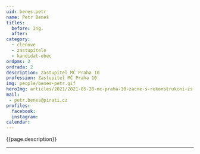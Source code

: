 ```yaml
---
uid: benes.petr
name: Petr Beneš
titles:
  before: Ing.
  after:
category:
  - clenove
  - zastupitele
  - kandidat-obec
ordpms: 2
ordrada: 2
description: Zastupitel MČ Praha 10
profession: Zastupitel MČ Praha 10
img: people/benes-petr.gif
heroImg: articles/2021/2021-05-28-mc-praha-10-zacne-s-rekonstrukcni-zs-v-olsinach.jpg
mail:
 - petr.benes@pirati.cz
profiles:
  facebook: 
  instagram: 
calendar: 
---
```


{{page.description}}



---
